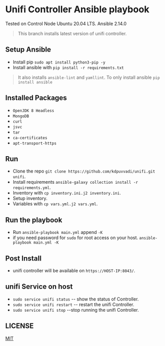 # Unifi Controller Ansible playbook

Tested on Control Node Ubuntu 20.04 LTS. Ansible 2.14.0

> This branch installs latest version of unifi controller.

## Setup Ansible

* Install pip `sudo apt install python3-pip -y`
* Install ansible with `pip install -r requirements.txt`

> It also installs `ansible-lint` and `yamllint`. To only install ansible `pip install ansible`

## Installed Packages

* `OpenJDK 8 Headless`
* `MongoDB`
* `curl`
* `jsvc`
* `tar`
* `ca-certificates`
* `apt-transport-https`

## Run

* Clone the repo `git clone https://github.com/kdpuvvadi/unifi.git unifi`.
* Install requirements `ansible-galaxy collection install -r requirements.yml`.
* Inventory with `cp inventory.ini.j2 inventory.ini`.
* Setup inventory.
* Variables with `cp vars.yml.j2 vars.yml`.

## Run the playbook

* Run `ansible-playbook main.yml` append `-K`
* if you need password for `sudo` for root access on your host. `ansible-playbook main.yml -K`

## Post Install

* unifi controller will be available on `https://HOST-IP:8043/`.

## unifi Service on host

* `sudo service unifi status`     -- show the status of Controller.
* `sudo service unifi restart`     -- restart the unifi Controller.
* `sudo service unifi stop`     --stop running the unifi Controller.

## LICENSE

[MIT](./LICENSE)
